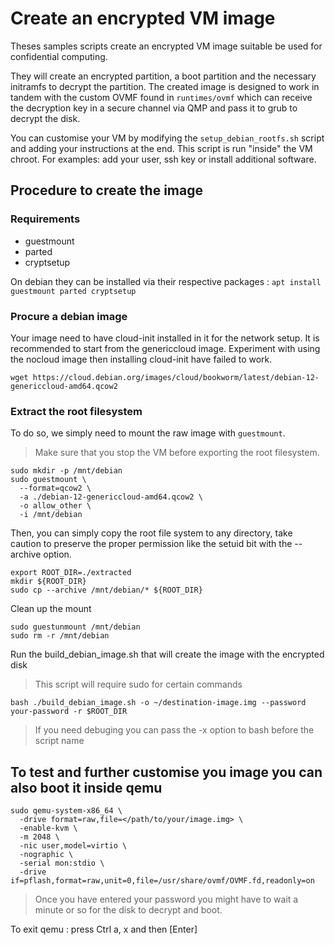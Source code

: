# Create an encrypted VM image
Theses samples scripts create an encrypted VM image suitable be used for confidential computing.

They will create an encrypted partition, a boot partition and the necessary initramfs to decrypt the partition. The created image is designed to work in tandem with the custom OVMF found in `runtimes/ovmf` which can receive the decryption key in a secure channel via QMP and pass it to grub to decrypt the disk.  

You can customise your VM by modifying the `setup_debian_rootfs.sh` script and  adding your instructions at the end. This script is run "inside" the VM chroot. For examples: add your user, ssh key or install additional software. 


## Procedure to create the image
### Requirements
* guestmount
* parted
* cryptsetup

On debian they can be installed via their respective packages :
`apt install guestmount parted cryptsetup`

### Procure a debian image
Your image need to have cloud-init installed in it for the network setup. It is recommended to start from the genericcloud image. Experiment with using the nocloud image then installing cloud-init have failed to work.

```shell
wget https://cloud.debian.org/images/cloud/bookworm/latest/debian-12-genericcloud-amd64.qcow2
```

### Extract the root filesystem
To do so, we simply need to mount the raw image with `guestmount`.

> Make sure that you stop the VM before exporting the root filesystem.

```shell
sudo mkdir -p /mnt/debian
sudo guestmount \
  --format=qcow2 \
  -a ./debian-12-genericcloud-amd64.qcow2 \
  -o allow_other \
  -i /mnt/debian
```

Then, you can simply copy the root file system to any directory, take caution to preserve the proper permission like the setuid bit with the --archive option.

```shell
export ROOT_DIR=./extracted
mkdir ${ROOT_DIR}
sudo cp --archive /mnt/debian/* ${ROOT_DIR}
```

Clean up the mount
```shell
sudo guestunmount /mnt/debian
sudo rm -r /mnt/debian
```


Run the build_debian_image.sh that will create the image with the encrypted disk 
> This script will require sudo for certain commands
```shell
bash ./build_debian_image.sh -o ~/destination-image.img --password your-password -r $ROOT_DIR
```

> If you need debuging you can pass the -x option to bash before the script name

## To test and further customise you image you can also boot it inside qemu
```shell
sudo qemu-system-x86_64 \
  -drive format=raw,file=</path/to/your/image.img> \
  -enable-kvm \
  -m 2048 \
  -nic user,model=virtio \
  -nographic \
  -serial mon:stdio \
  -drive if=pflash,format=raw,unit=0,file=/usr/share/ovmf/OVMF.fd,readonly=on
  ```

> Once you have entered your password you might have to wait a minute or so for the disk to decrypt and boot.

To exit qemu : press Ctrl a, x and then [Enter]